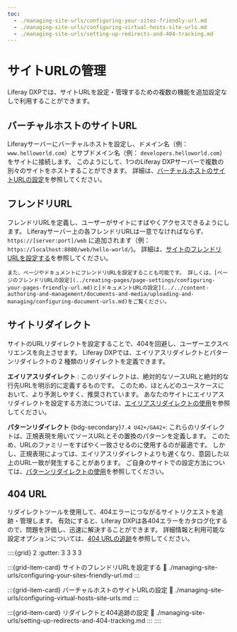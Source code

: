 ```yaml
---
toc:
  - ./managing-site-urls/configuring-your-sites-friendly-url.md
  - ./managing-site-urls/configuring-virtual-hosts-site-urls.md
  - ./managing-site-urls/setting-up-redirects-and-404-tracking.md
---
```

# サイトURLの管理

Liferay DXPでは、サイトURLを設定・管理するための複数の機能を追加設定なしで利用することができます。

## バーチャルホストのサイトURL

Liferayサーバーにバーチャルホストを設定し、ドメイン名（例： `www.helloworld.com`）とサブドメイン名（例： `developers.helloworld.com`）をサイトに接続します。 このようにして、1つのLiferay DXPサーバーで複数の別々のサイトをホストすることができます。 詳細は、[バーチャルホストのサイトURLの設定](./managing-site-urls/configuring-virtual-hosts-site-urls.md)を参照してください。

## フレンドリURL

フレンドリURLを定義し、ユーザーがサイトにすばやくアクセスできるようにします。 Liferayサーバー上の各フレンドリURLは一意でなければならず、`https://[server:port]/web` に追加されます（例： `https://localhost:8080/web/hello-world/`)。 詳細は、[サイトのフレンドリURLを設定する](./managing-site-urls/configuring-your-sites-friendly-url.md)を参照してください。

```{note}
また、ページやドキュメントにフレンドリURLを設定することも可能です。 詳しくは、[ページのフレンドリURLの設定](../creating-pages/page-settings/configuring-your-pages-friendly-url.md)と[ドキュメントURLの設定](../../content-authoring-and-management/documents-and-media/uploading-and-managing/configuring-document-urls.md)をご覧ください。
```

## サイトリダイレクト

サイトのURLリダイレクトを設定することで、404を回避し、ユーザーエクスペリエンスを向上させます。 Liferay DXPでは、エイリアスリダイレクトとパターンリダイレクトの 2 種類のリダイレクトを定義できます。

**エイリアスリダイレクト** : このリダイレクトは、絶対的なソースURLと絶対的な行先URLを明示的に定義するものです。 このため、ほとんどのユースケースにおいて、より予測しやすく、推奨されています。 あなたのサイトにエイリアスリダイレクトを設定する方法については、[エイリアスリダイレクトの使用](./managing-site-urls/setting-up-redirects-and-404-tracking/using-alias-redirects.md)を参照してください。

**パターンリダイレクト** {bdg-secondary}`7.4 U42+/GA42+`: これらのリダイレクトは、正規表現を用いてソースURLとその置換のパターンを定義します。 このため、URLのファミリーをすばやく一致させるのに使用するのが最適です。 しかし、正規表現によっては、エイリアスリダイレクトよりも遅くなり、意図した以上のURL一致が発生することがあります。 ご自身のサイトでの設定方法については、[パターンリダイレクトの使用](./managing-site-urls/setting-up-redirects-and-404-tracking/using-pattern-redirects.md)を参照してください。

## 404 URL

リダイレクトツールを使用して、404エラーにつながるサイトリクエストを追跡・管理します。 有効にすると、Liferay DXPは各404エラーをカタログ化するので、問題を評価し、迅速に解決することができます。 詳細情報と利用可能な設定オプションについては、[404 URLの追跡](./managing-site-urls/setting-up-redirects-and-404-tracking/tracking-404-urls.md)を参照してください。

::::{grid} 2
:gutter: 3 3 3 3

:::{grid-item-card} サイトのフレンドリURLを設定する
:link: ./managing-site-urls/configuring-your-sites-friendly-url.md
:::

:::{grid-item-card} バーチャルホストのサイトURLの設定
:link: ./managing-site-urls/configuring-virtual-hosts-site-urls.md
:::

:::{grid-item-card} リダイレクトと404追跡の設定
:link: ./managing-site-urls/setting-up-redirects-and-404-tracking.md
:::
::::

